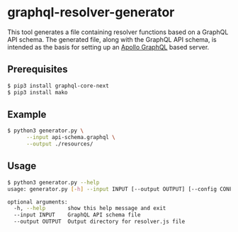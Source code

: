 # graphql-resolver-generator
This tool generates a file containing resolver functions based on a GraphQL API
schema. The generated file, along with the GraphQL API schema, is intended as the
basis for setting up an [Apollo GraphQL](https://www.apollographql.com/) based server.

## Prerequisites
```bash
$ pip3 install graphql-core-next
$ pip3 install mako
```

## Example
```bash
$ python3 generator.py \
      --input api-schema.graphql \
      --output ./resources/
```

## Usage
```bash
$ python3 generator.py --help
usage: generator.py [-h] --input INPUT [--output OUTPUT] [--config CONFIG]

optional arguments:
  -h, --help       show this help message and exit
  --input INPUT    GraphQL API schema file
  --output OUTPUT  Output directory for resolver.js file
```
